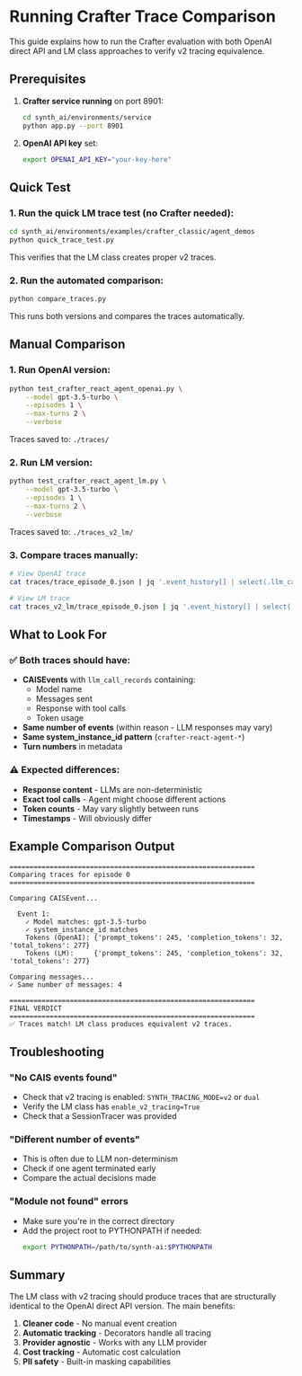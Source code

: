 # Running Crafter Trace Comparison

This guide explains how to run the Crafter evaluation with both OpenAI direct API and LM class approaches to verify v2 tracing equivalence.

## Prerequisites

1. **Crafter service running** on port 8901:
   ```bash
   cd synth_ai/environments/service
   python app.py --port 8901
   ```

2. **OpenAI API key** set:
   ```bash
   export OPENAI_API_KEY="your-key-here"
   ```

## Quick Test

### 1. Run the quick LM trace test (no Crafter needed):
```bash
cd synth_ai/environments/examples/crafter_classic/agent_demos
python quick_trace_test.py
```

This verifies that the LM class creates proper v2 traces.

### 2. Run the automated comparison:
```bash
python compare_traces.py
```

This runs both versions and compares the traces automatically.

## Manual Comparison

### 1. Run OpenAI version:
```bash
python test_crafter_react_agent_openai.py \
    --model gpt-3.5-turbo \
    --episodes 1 \
    --max-turns 2 \
    --verbose
```

Traces saved to: `./traces/`

### 2. Run LM version:
```bash
python test_crafter_react_agent_lm.py \
    --model gpt-3.5-turbo \
    --episodes 1 \
    --max-turns 2 \
    --verbose
```

Traces saved to: `./traces_v2_lm/`

### 3. Compare traces manually:
```bash
# View OpenAI trace
cat traces/trace_episode_0.json | jq '.event_history[] | select(.llm_call_records != null)'

# View LM trace  
cat traces_v2_lm/trace_episode_0.json | jq '.event_history[] | select(.llm_call_records != null)'
```

## What to Look For

### ✅ Both traces should have:
- **CAISEvents** with `llm_call_records` containing:
  - Model name
  - Messages sent
  - Response with tool calls
  - Token usage
- **Same number of events** (within reason - LLM responses may vary)
- **Same system_instance_id pattern** (`crafter-react-agent-*`)
- **Turn numbers** in metadata

### ⚠️  Expected differences:
- **Response content** - LLMs are non-deterministic
- **Exact tool calls** - Agent might choose different actions
- **Token counts** - May vary slightly between runs
- **Timestamps** - Will obviously differ

## Example Comparison Output

```
=============================================================
Comparing traces for episode 0
=============================================================

Comparing CAISEvent...

  Event 1:
    ✓ Model matches: gpt-3.5-turbo
    ✓ system_instance_id matches
    Tokens (OpenAI): {'prompt_tokens': 245, 'completion_tokens': 32, 'total_tokens': 277}
    Tokens (LM):     {'prompt_tokens': 245, 'completion_tokens': 32, 'total_tokens': 277}

Comparing messages...
✓ Same number of messages: 4

=============================================================
FINAL VERDICT
=============================================================
✅ Traces match! LM class produces equivalent v2 traces.
```

## Troubleshooting

### "No CAIS events found"
- Check that v2 tracing is enabled: `SYNTH_TRACING_MODE=v2` or `dual`
- Verify the LM class has `enable_v2_tracing=True`
- Check that a SessionTracer was provided

### "Different number of events"
- This is often due to LLM non-determinism
- Check if one agent terminated early
- Compare the actual decisions made

### "Module not found" errors
- Make sure you're in the correct directory
- Add the project root to PYTHONPATH if needed:
  ```bash
  export PYTHONPATH=/path/to/synth-ai:$PYTHONPATH
  ```

## Summary

The LM class with v2 tracing should produce traces that are structurally identical to the OpenAI direct API version. The main benefits:

1. **Cleaner code** - No manual event creation
2. **Automatic tracking** - Decorators handle all tracing
3. **Provider agnostic** - Works with any LLM provider
4. **Cost tracking** - Automatic cost calculation
5. **PII safety** - Built-in masking capabilities
